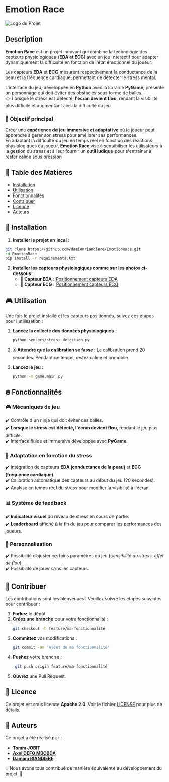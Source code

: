 # Emotion Race

![Logo du Projet](Logo.png)

## Description

**Emotion Race** est un projet innovant qui combine la technologie des capteurs physiologiques (**EDA et ECG**) avec un jeu interactif pour adapter dynamiquement la difficulté en fonction de l'état émotionnel du joueur.  

Les capteurs **EDA** et **ECG** mesurent respectivement la conductance de la peau et la fréquence cardiaque, permettant de détecter le stress mental.  

L'interface du jeu, développée en **Python** avec la librairie **PyGame**, présente un personnage qui doit éviter des obstacles sous forme de balles.  
👉 Lorsque le stress est détecté, **l'écran devient flou**, rendant la visibilité plus difficile et augmentant ainsi la difficulté du jeu.

### 🎯 Objectif principal  
Créer une **expérience de jeu immersive et adaptative** où le joueur peut apprendre à gérer son stress pour améliorer ses performances.  
En adaptant la difficulté du jeu en temps réel en fonction des réactions physiologiques du joueur, **Emotion Race** vise à sensibiliser les utilisateurs à la gestion du stress et à leur fournir un **outil ludique** pour s'entraîner à rester calme sous pression

## 📖 Table des Matières

- [Installation](#installation)
- [Utilisation](#utilisation)
- [Fonctionnalités](#fonctionnalités)
- [Contribuer](#contribuer)
- [Licence](#licence)
- [Auteurs](#auteurs)

## 🚀 Installation

1. **Installer le projet en local** :

```bash
git clone https://github.com/damienriandiere/EmotionRace.git
cd EmotionRace
pip install -r requirements.txt
```

2. **Installer les capteurs physiologiques comme sur les photos ci-dessous** :  
   - 📍 **Capteur EDA** : [Positionnement capteurs EDA](Positionnement_EDA.png)
   - 📍 **Capteur ECG** : [Positionnement capteurs ECG](Positionnement_ECG.png)

## 🎮 Utilisation
Une fois le projet installé et les capteurs positionnés, suivez ces étapes pour l'utilissation : 

1. **Lancez la collecte des données physiologiques** :  
   ```bash
   python sensors/stress_detection.py
   ```

2. ⏳ **Attendre que la calibration se fasse** : 
   La calibration prend 20 secondes. Pendant ce temps, restez calme et immobile.

3. **Lancez le jeu** : 
   ```bash
   python -m game.main.py
   ```

## 🔥 Fonctionnalités  

### 🎮 Mécaniques de jeu  
✔️ Contrôle d'un ninja qui doit éviter des balles.  
✔️ **Lorsque le stress est détecté, l'écran devient flou**, rendant le jeu plus difficile.  
✔️ Interface fluide et immersive développée avec **PyGame**.  

### 📡 Adaptation en fonction du stress  
✔️ Intégration de capteurs **EDA (conductance de la peau)** et **ECG (fréquence cardiaque)**.  
✔️ Calibration automatique des capteurs au début du jeu (20 secondes).  
✔️ Analyse en temps réel du stress pour modifier la visibilité à l'écran.  

### 📊 Système de feedback  
✔️ **Indicateur visuel** du niveau de stress en cours de partie.  
✔️ **Leaderboard** affiché à la fin du jeu pour comparer les performances des joueurs.  

### 🔧 Personnalisation  
✔️ Possibilité d’ajuster certains paramètres du jeu (*sensibilité au stress, effet de flou*).  
✔️ Possibilité de jouer sans les capteurs.  

## 🤝 Contribuer

Les contributions sont les bienvenues ! Veuillez suivre les étapes suivantes pour contribuer :

1. **Forkez** le dépôt.
2. **Créez une branche** pour votre fonctionnalité :  
   ```bash
   git checkout -b feature/ma-fonctionnalité
    ```
3. **Committez** vos modifications :
   ```bash
   git commit -am 'Ajout de ma fonctionnalité'
   ```
4. **Pushez** votre branche :
   ```bash
    git push origin feature/ma-fonctionnalité
    ```
5. **Ouvrez** une Pull Request.

## 📜 Licence

Ce projet est sous licence **Apache 2.0**. Voir le fichier [LICENSE](LICENSE) pour plus de détails.

## 👥 Auteurs
Ce projet a été réalisé par :  

- **[Tomm JOBIT](https://github.com/tjobit)**
- **[Axel DEFO MBOBDA](https://github.com/axeldefo)**
- **[Damien RIANDIERE](https://github.com/damienriandiere)** 

💡 Nous avons tous contribué de manière équivalente au développement du projet. 🚀  
